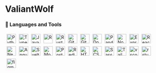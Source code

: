 # ValiantWolf

<!--
**ValiantWolf/ValiantWolf** is a ✨ _special_ ✨ repository because its `README.md` (this file) appears on your GitHub profile.

Here are some ideas to get you started:

- 🔭 I’m currently working on ...
- 🌱 I’m currently learning ...
- 👯 I’m looking to collaborate on ...
- 🤔 I’m looking for help with ...
- 💬 Ask me about ...
- 📫 How to reach me: ...
- 😄 Pronouns: ...
- ⚡ Fun fact: ...
-->

### 🧰 Languages and Tools

<div style="display: flex; flex-direction: row; flex-wrap: wrap;">

<img alt="Python" width="30px" style="padding:5px;" src="https://cdn.jsdelivr.net/gh/devicons/devicon/icons/python/python-original.svg"/>
<img alt="TypeScript" width="30px" style="padding:5px;" src="https://cdn.jsdelivr.net/gh/devicons/devicon/icons/typescript/typescript-original.svg" />
<img alt="JavaScript" width="30px" style="padding:5px;" src="https://cdn.jsdelivr.net/gh/devicons/devicon/icons/javascript/javascript-original.svg" />
<img alt="R" width="30px" style="padding:5px;" src="https://cdn.jsdelivr.net/gh/devicons/devicon/icons/r/r-original.svg" />
<img alt="Rust" width="30px" style="padding:5px;" src="https://cdn.jsdelivr.net/gh/devicons/devicon/icons/rust/rust-plain.svg" />

<img alt="Git" width="30px" style="padding:5px;" src="https://cdn.jsdelivr.net/gh/devicons/devicon/icons/git/git-original.svg" />
<img alt="Github" width="30px" style="padding:5px;" src="https://cdn.jsdelivr.net/gh/devicons/devicon/icons/github/github-original.svg" />
<img alt="Docker" width="30px" style="padding:5px;" src="https://cdn.jsdelivr.net/gh/devicons/devicon/icons/docker/docker-original.svg" />

<img alt="Pandas" width="30px" style="padding:5px;" src="https://cdn.jsdelivr.net/gh/devicons/devicon/icons/pandas/pandas-original.svg" />
<img alt="NodeJS" width="30px" style="padding:5px;" src="https://cdn.jsdelivr.net/gh/devicons/devicon/icons/nodejs/nodejs-original.svg" />
<img alt="Express" width="30px" style="padding:5px;" src="https://cdn.jsdelivr.net/gh/devicons/devicon/icons/express/express-original.svg" />
<img alt="React" width="30px" style="padding:5px;" src="https://cdn.jsdelivr.net/gh/devicons/devicon/icons/react/react-original.svg" />
<img alt="Nextjs" width="30px" style="padding:5px;" src="https://cdn.jsdelivr.net/gh/devicons/devicon/icons/nextjs/nextjs-original.svg" />
<img alt="Angular" width="30px" style="padding:5px;" src="https://cdn.jsdelivr.net/gh/devicons/devicon/icons/angularjs/angularjs-original.svg" />
<img alt="Svelte" width="30px" style="padding:5px;" src="https://cdn.jsdelivr.net/gh/devicons/devicon/icons/svelte/svelte-original.svg" />

<img alt="MongoDB" width="30px" style="padding:5px;" src="https://cdn.jsdelivr.net/gh/devicons/devicon/icons/mongodb/mongodb-original.svg" />
<img alt="Postgresql" width="30px" style="padding:5px;" src="https://cdn.jsdelivr.net/gh/devicons/devicon/icons/postgresql/postgresql-original.svg" />
<img alt="Redis" width="30px" style="padding:5px;" src="https://cdn.jsdelivr.net/gh/devicons/devicon/icons/redis/redis-original.svg" />

<img alt="HTML" width="30px" style="padding:5px;" src="https://cdn.jsdelivr.net/gh/devicons/devicon/icons/html5/html5-original.svg" />
<img alt="CSS" width="30px" style="padding:5px;" src="https://cdn.jsdelivr.net/gh/devicons/devicon/icons/css3/css3-original.svg" />
<img alt="Sass" width="30px" style="padding:5px;" src="https://cdn.jsdelivr.net/gh/devicons/devicon/icons/sass/sass-original.svg" />
<img alt="Tailwindcss" width="30px" style="padding:5px;" src="https://cdn.jsdelivr.net/gh/devicons/devicon/icons/tailwindcss/tailwindcss-plain.svg" />

<img alt="vscode" width="30px" style="padding:5px;" src="https://cdn.jsdelivr.net/gh/devicons/devicon/icons/vscode/vscode-original.svg" />
<img alt="rstudio" width="30px" style="padding:5px;" src="https://cdn.jsdelivr.net/gh/devicons/devicon/icons/rstudio/rstudio-original.svg" />
<img alt="figma" width="30px" style="padding:5px;" src="https://cdn.jsdelivr.net/gh/devicons/devicon/icons/figma/figma-original.svg" />

</div>

<!-- ### 📊 Stats

<div style="display: flex; flex-direction: row; flex-wrap: wrap;">

   <picture>
      <source media="(prefers-color-scheme: dark)" srcset="https://github-readme-stats.vercel.app/api?username=ValiantWolf&count_private=true&show_icons=true&hide=stars&theme=tokyonight">
      <img alt="Most Used Languages" src="https://github-readme-stats.vercel.app/api?username=ValiantWolf&count_private=true&show_icons=true&hide=stars&theme=buefy" height=175 >
   </picture>

   <picture>
      <source media="(prefers-color-scheme: dark)" srcset="https://github-readme-stats.vercel.app/api/top-langs/?username=ValiantWolf&layout=compact&theme=tokyonight">
      <img alt="Most Used Languages" src="https://github-readme-stats.vercel.app/api/top-langs/?username=ValiantWolf&layout=compact&theme=buefy" height=175>
   </picture>
</div> -->

<!-- May use later -->
<!-- <img alt="Most Used Languages" src="https://github-readme-stats.vercel.app/api/pin/?username=ValiantWolf&repo=reponame" height=150 > -->
